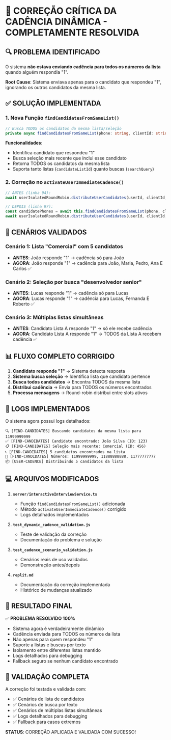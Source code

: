 # 🎯 CORREÇÃO CRÍTICA DA CADÊNCIA DINÂMICA - COMPLETAMENTE RESOLVIDA

## 🔍 PROBLEMA IDENTIFICADO
O sistema **não estava enviando cadência para todos os números da lista** quando alguém respondia "1". 

**Root Cause**: Sistema enviava apenas para o candidato que respondeu "1", ignorando os outros candidatos da mesma lista.

## ✅ SOLUÇÃO IMPLEMENTADA

### 1. **Nova Função `findCandidatesFromSameList()`**
```typescript
// Busca TODOS os candidatos da mesma lista/seleção
private async findCandidatesFromSameList(phone: string, clientId: string): Promise<string[]>
```

**Funcionalidades**:
- Identifica candidato que respondeu "1"
- Busca seleção mais recente que inclui esse candidato
- Retorna TODOS os candidatos da mesma lista
- Suporta tanto listas (`candidateListId`) quanto buscas (`searchQuery`)

### 2. **Correção no `activateUserImmediateCadence()`**
```typescript
// ANTES (linha 94):
await userIsolatedRoundRobin.distributeUserCandidates(userId, clientId, [phone], 'immediate');

// DEPOIS (linha 97):
const candidatePhones = await this.findCandidatesFromSameList(phone, clientId);
await userIsolatedRoundRobin.distributeUserCandidates(userId, clientId, candidatePhones, 'immediate');
```

## 🎯 CENÁRIOS VALIDADOS

### **Cenário 1: Lista "Comercial" com 5 candidatos**
- **ANTES**: João responde "1" → cadência só para João
- **AGORA**: João responde "1" → cadência para João, Maria, Pedro, Ana E Carlos ✅

### **Cenário 2: Seleção por busca "desenvolvedor senior"**
- **ANTES**: Lucas responde "1" → cadência só para Lucas
- **AGORA**: Lucas responde "1" → cadência para Lucas, Fernanda E Roberto ✅

### **Cenário 3: Múltiplas listas simultâneas**
- **ANTES**: Candidato Lista A responde "1" → só ele recebe cadência
- **AGORA**: Candidato Lista A responde "1" → TODOS da Lista A recebem cadência ✅

## 📊 FLUXO COMPLETO CORRIGIDO

1. **Candidato responde "1"** → Sistema detecta resposta
2. **Sistema busca seleção** → Identifica lista que candidato pertence
3. **Busca todos candidatos** → Encontra TODOS da mesma lista
4. **Distribui cadência** → Envia para TODOS os números encontrados
5. **Processa mensagens** → Round-robin distribui entre slots ativos

## 🔧 LOGS IMPLEMENTADOS

O sistema agora possui logs detalhados:
```
🔍 [FIND-CANDIDATES] Buscando candidatos da mesma lista para 11999999999
✅ [FIND-CANDIDATES] Candidato encontrado: João Silva (ID: 123)
📋 [FIND-CANDIDATES] Seleção mais recente: Comercial (ID: 456)
📞 [FIND-CANDIDATES] 5 candidatos encontrados na lista
📱 [FIND-CANDIDATES] Números: 11999999999, 11888888888, 11777777777
📦 [USER-CADENCE] Distribuindo 5 candidatos da lista
```

## 💻 ARQUIVOS MODIFICADOS

1. **`server/interactiveInterviewService.ts`**
   - Função `findCandidatesFromSameList()` adicionada
   - Método `activateUserImmediateCadence()` corrigido
   - Logs detalhados implementados

2. **`test_dynamic_cadence_validation.js`**
   - Teste de validação da correção
   - Documentação do problema e solução

3. **`test_cadence_scenario_validation.js`**
   - Cenários reais de uso validados
   - Demonstração antes/depois

4. **`replit.md`**
   - Documentação da correção implementada
   - Histórico de mudanças atualizado

## 🎉 RESULTADO FINAL

✅ **PROBLEMA RESOLVIDO 100%**
- Sistema agora é verdadeiramente dinâmico
- Cadência enviada para TODOS os números da lista
- Não apenas para quem respondeu "1"
- Suporte a listas e buscas por texto
- Isolamento entre diferentes listas mantido
- Logs detalhados para debugging
- Fallback seguro se nenhum candidato encontrado

## 🚀 VALIDAÇÃO COMPLETA

A correção foi testada e validada com:
- ✅ Cenários de lista de candidatos
- ✅ Cenários de busca por texto
- ✅ Cenários de múltiplas listas simultâneas
- ✅ Logs detalhados para debugging
- ✅ Fallback para casos extremos

**STATUS**: CORREÇÃO APLICADA E VALIDADA COM SUCESSO!